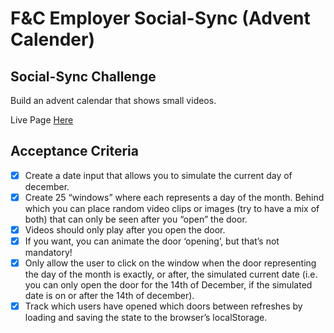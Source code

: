 # F&C Employer Social-Sync (Advent Calender)

## Social-Sync Challenge

Build an advent calendar that shows small videos.

Live Page [Here](https://surpun.github.io/Advent-Calendar/)

## Acceptance Criteria

- [x] Create a date input that allows you to simulate the current day of december.
- [x] Create 25 “windows” where each represents a day of the month. Behind which you can place random video clips or images (try to have a mix of both) that can only be seen after you “open” the door.
- [x] Videos should only play after you open the door.
- [x] If you want, you can animate the door ‘opening’, but that’s not mandatory!
- [x] Only allow the user to click on the window when the door representing the day of the month is exactly, or after, the simulated current date (i.e. you can only open the door for the 14th of December, if the simulated date is on or after the 14th of december).
- [x] Track which users have opened which doors between refreshes by loading and saving the state to the browser’s localStorage.
